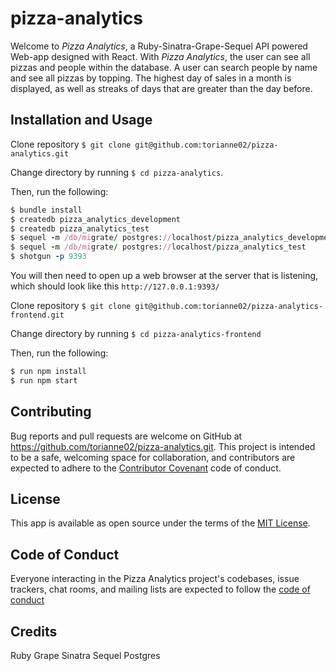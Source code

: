 # pizza-analytics
Welcome to *Pizza Analytics*, a Ruby-Sinatra-Grape-Sequel API powered Web-app designed with React. With *Pizza Analytics*, the user can see all pizzas and people within the database. A user can search people by name and see all pizzas by topping. The highest day of sales in a month is displayed, as well as streaks of days that are greater than the day before.

## Installation and Usage
Clone repository `$ git clone git@github.com:torianne02/pizza-analytics.git`

Change directory by running `$ cd pizza-analytics`.

Then, run the following:
```ruby
$ bundle install
$ createdb pizza_analytics_development
$ createdb pizza_analytics_test
$ sequel -m /db/migrate/ postgres://localhost/pizza_analytics_development
$ sequel -m /db/migrate/ postgres://localhost/pizza_analytics_test
$ shotgun -p 9393
```
You will then need to open up a web browser at the server that is listening, which should look like this  `http://127.0.0.1:9393/`

Clone repository `$ git clone git@github.com:torianne02/pizza-analytics-frontend.git`

Change directory by running `$ cd pizza-analytics-frontend`

Then, run the following:
``` ruby
$ run npm install
$ run npm start
```

## Contributing
Bug reports and pull requests are welcome on GitHub at https://github.com/torianne02/pizza-analytics.git. This project is intended to be a safe, welcoming space for collaboration, and contributors are expected to adhere to the [Contributor Covenant](http://contributor-covenant.org) code of conduct.

## License
This app is available as open source under the terms of the [MIT License](https://opensource.org/licenses/MIT).

## Code of Conduct
Everyone interacting in the Pizza Analytics project's codebases, issue trackers, chat rooms, and mailing lists are expected to follow the [code of conduct](https://github.com/torianne02/pizza-analytics/blob/master/CODE_OF_CONDUCT.md)

## Credits
Ruby
Grape
Sinatra
Sequel
Postgres
